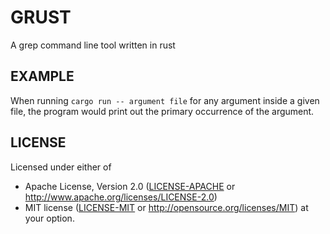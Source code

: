 # GRUST
A grep command line tool written in rust

## EXAMPLE
When running `cargo run -- argument file` for any argument inside a given file,
the program would print out the primary occurrence of the argument.

## LICENSE
Licensed under either of

* Apache License, Version 2.0
    ([LICENSE-APACHE](LICENSE-APACHE) or http://www.apache.org/licenses/LICENSE-2.0)
* MIT license
    ([LICENSE-MIT](LICENSE-MIT) or http://opensource.org/licenses/MIT) at your option.

